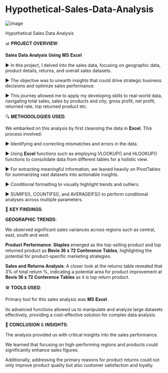 # Hypothetical-Sales-Data-Analysis


![image](https://github.com/user-attachments/assets/7c8b8aa6-7fa5-4a86-9cfd-ededd24597a4)

Hypothetical Sales Data Analysis



📊 𝐏𝐑𝐎𝐉𝐄𝐂𝐓 𝐎𝐕𝐄𝐑𝐕𝐈𝐄𝐖:

𝐒𝐚𝐥𝐞𝐬 𝐃𝐚𝐭𝐚 𝐀𝐧𝐚𝐥𝐲𝐬𝐢𝐬 𝐔𝐬𝐢𝐧𝐠 𝐌𝐒 𝐄𝐱𝐜𝐞𝐥

▶ In this project, I delved into the sales data, focusing on geographic data, product details, returns, and overall sales datasets.

▶ The objective was to unearth insights that could drive strategic business decisions and optimize sales performance.

▶ This journey allowed me to apply my developing skills to real-world data, navigating total sales, sales by products and city, gross profit, net profit, returned rate, top returned product etc.



🔍 𝐌𝐄𝐓𝐇𝐎𝐃𝐎𝐋𝐎𝐆𝐈𝐄𝐒 𝐔𝐒𝐄𝐃:

We embarked on this analysis by first cleansing the data in 𝐄𝐱𝐜𝐞𝐥. This process involved:

▶ Identifying and correcting mismatches and errors in the data.

▶ Using 𝐄𝐱𝐜𝐞𝐥 functions such as employing VLOOKUP() and HLOOKUP() functions to consolidate data from different tables for a holistic view.

▶ For extracting meaningful information, we leaned heavily on PivotTables for summarizing vast datasets into actionable insights.

▶ Conditional formatting to visually highlight trends and outliers.

▶ SUMIFS(), COUNTIFS(), and AVERAGEIFS() to perform conditional analyses across multiple parameters.



🔑 𝐊𝐄𝐘 𝐅𝐈𝐍𝐃𝐈𝐍𝐆𝐒:

𝐆𝐄𝐎𝐆𝐑𝐀𝐏𝐇𝐈𝐂 𝐓𝐑𝐄𝐍𝐃𝐒:

We observed significant sales variances across regions such as central, east, south and west.

𝐏𝐫𝐨𝐝𝐮𝐜𝐭 𝐏𝐞𝐫𝐟𝐨𝐫𝐦𝐚𝐧𝐜𝐞: 𝐒𝐭𝐚𝐩𝐥𝐞𝐬 emerged as the top-selling product and top returned product as 𝐁𝐞𝐯𝐢𝐬 𝟑𝟔 𝐱 𝟕𝟐 𝐂𝐨𝐧𝐟𝐞𝐫𝐞𝐧𝐜𝐞 𝐓𝐚𝐛𝐥𝐞𝐬, highlighting the potential for product-specific marketing strategies.

𝐒𝐚𝐥𝐞𝐬 𝐚𝐧𝐝 𝐑𝐞𝐭𝐮𝐫𝐧𝐬 𝐀𝐧𝐚𝐥𝐲𝐬𝐢𝐬: A closer look at the returns table revealed that 3% of total return %, indicating a potential area for product improvement at 𝐁𝐞𝐯𝐢𝐬 𝟑𝟔 𝐱 𝟕𝟐 𝐂𝐨𝐧𝐟𝐞𝐫𝐞𝐧𝐜𝐞 𝐓𝐚𝐛𝐥𝐞𝐬 as it is top return product.



🛠️ 𝐓𝐎𝐎𝐋𝐒 𝐔𝐒𝐄𝐃:

Primary tool for this sales analysis was 𝐌𝐒 𝐄𝐱𝐜𝐞𝐥.

Its advanced functions allowed us to manipulate and analyze large datasets effectively, providing a cost-effective solution for complex data analysis.



🎯 𝐂𝐎𝐍𝐂𝐋𝐔𝐒𝐈𝐎𝐍 & 𝐈𝐍𝐒𝐈𝐆𝐇𝐓𝐒:


The analysis provided us with critical insights into the sales performance.

We learned that focusing on high-performing regions and products could significantly enhance sales figures.

Additionally, addressing the primary reasons for product returns could not only improve product quality but also customer satisfaction and loyalty.
